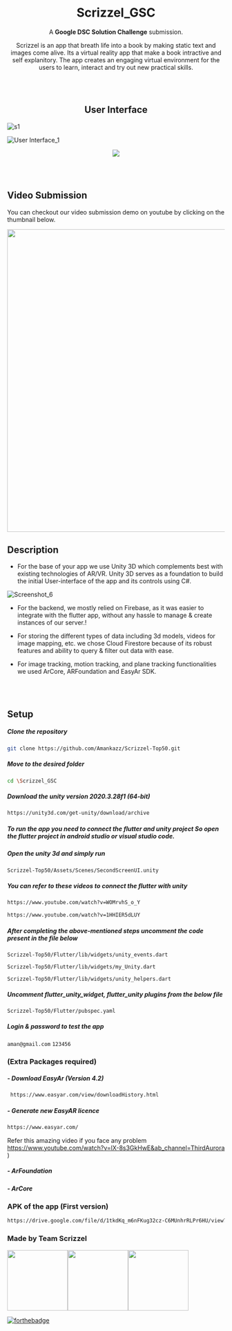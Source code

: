 <h1 align="center"> Scrizzel_GSC </h1>
<p align="center">A <b>Google DSC Solution Challenge</b> submission.</p>

<p align="center">Scrizzel is an app that breath life into a book by making static text and images come alive. Its a virtual reality app that make a book intractive and self explanitory. 
The app creates an engaging virtual environment for the users to learn, interact and try out new practical skills.</p>

<br></br>


<h2 align="center"> User Interface </h2>


![s1](https://user-images.githubusercontent.com/66944725/172228045-bbfad6f2-7057-4b8f-a79b-c0cd15799aa3.png)



![User Interface_1 ](https://user-images.githubusercontent.com/66944725/172227532-9b386e93-6ef8-4ad2-ae70-4c9e67a55f7d.png)



<p align="center">
  <img 
    src="https://user-images.githubusercontent.com/66944725/172231590-58848686-7725-4577-9487-b314b1865400.png"
  >
</p>

                             
<br></br>


## Video Submission

You can checkout our video submission demo on youtube by clicking on the thumbnail below.

<a href="https://youtu.be/2F8WkemWCtE">
<img src="https://user-images.githubusercontent.com/40912399/161393755-96576858-17ae-4d4f-8a4c-bf6535f2b6e6.png" width="700px">                                      </a>

## Description

- For the base of your app we use Unity 3D which complements best with existing technologies of AR/VR. Unity 3D serves as a foundation to build the initial User-interface of the app and its controls using C#. 


![Screenshot_6](https://user-images.githubusercontent.com/40912399/161415060-c80b257d-5014-4fc0-b5e8-fb0c46050503.png)

- For the backend, we mostly relied on Firebase, as it was easier to integrate with the flutter app, without any hassle to manage & create instances of our server.!



- For storing the different types of data including 3d models, videos for image mapping, etc. we chose Cloud Firestore because of its robust features and ability to query & filter out data with ease.

- For image tracking, motion tracking, and plane tracking functionalities we used ArCore, ARFoundation and EasyAr SDK.  

<br></br>

## Setup

##### Clone the repository
```bash
git clone https://github.com/Amankazz/Scrizzel-Top50.git
```
  ##### Move to the desired folder
```bash
cd \Scrizzel_GSC
```

  ##### Download the unity version 2020.3.28f1 (64-bit)
```bash
https://unity3d.com/get-unity/download/archive
```

##### To run the app you need to connect the flutter and unity project So open the flutter project in android studio or visual studio code.

##### Open the unity 3d and simply run
```bash
Scrizzel-Top50/Assets/Scenes/SecondScreenUI.unity
```  

##### You can refer to these videos to connect the flutter with unity
```bash
https://www.youtube.com/watch?v=WOMrvhS_o_Y
```  
```bash
https://www.youtube.com/watch?v=1HHIER5dLUY
``` 


##### After completing the above-mentioned steps uncomment the code present in the file below
```
Scrizzel-Top50/Flutter/lib/widgets/unity_events.dart

Scrizzel-Top50/Flutter/lib/widgets/my_Unity.dart

Scrizzel-Top50/Flutter/lib/widgets/unity_helpers.dart

```
##### Uncomment flutter_unity_widget, flutter_unity plugins from the below file
```Scrizzel-Top50/Flutter/pubspec.yaml```

##### Login & password to test the app
``` aman@gmail.com ```
``` 123456 ```


### (Extra Packages required) 

##### - Download EasyAr (Version 4.2) 
```bash
 https://www.easyar.com/view/downloadHistory.html
```

##### - Generate new EasyAR licence 
```bash
https://www.easyar.com/    
```

Refer this amazing video if you face any problem https://www.youtube.com/watch?v=lX-8s3GkHwE&ab_channel=ThirdAurora )

##### - ArFoundation

##### - ArCore


### APK of the app (First version)
```bash
https://drive.google.com/file/d/1tkdKq_m6nFKug32cz-C6MUnhrRLPr6HU/view?usp=sharing
```


### Made by Team Scrizzel

<p align="left">
<a href="https://github.com/Nikoszc"><img width="140px" src="https://avatars.githubusercontent.com/u/54637215?v=4"></a><a href="https://github.com/Amankazz"><img width="140px" src="https://avatars.githubusercontent.com/u/40912399?v=4"></a><a href="https://github.com/pccoder-2000"><img width="140px" src="https://avatars.githubusercontent.com/u/66944725?v=4"></a>
</p>

[![forthebadge](https://forthebadge.com/images/badges/built-with-love.svg)](https://github.com/Amankazz)


